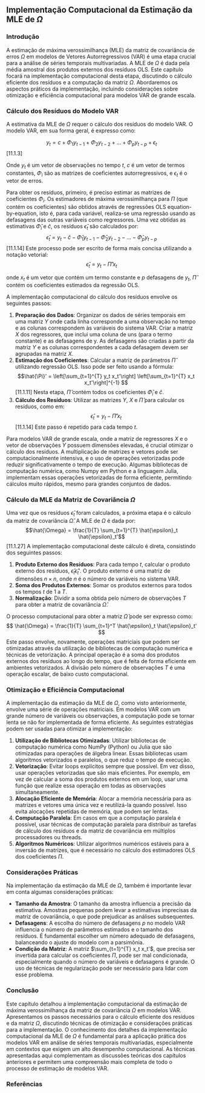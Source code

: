 ## Implementação Computacional da Estimação da MLE de $\Omega$

### Introdução

A estimação de máxima verossimilhança (MLE) da matriz de covariância de erros $\Omega$ em modelos de Vetores Autorregressivos (VAR) é uma etapa crucial para a análise de séries temporais multivariadas. A MLE de $\Omega$ é dada pela média amostral dos produtos externos dos resíduos OLS. Este capítulo focará na implementação computacional desta etapa, discutindo o cálculo eficiente dos resíduos e a computação da matriz $\Omega$. Abordaremos os aspectos práticos da implementação, incluindo considerações sobre otimização e eficiência computacional para modelos VAR de grande escala.

### Cálculo dos Resíduos do Modelo VAR

A estimativa da MLE de $\Omega$ requer o cálculo dos resíduos do modelo VAR. O modelo VAR, em sua forma geral, é expresso como:

$$y_t = c + \Phi_1 y_{t-1} + \Phi_2 y_{t-2} + \ldots + \Phi_p y_{t-p} + \epsilon_t$$ [11.1.3]

Onde $y_t$ é um vetor de observações no tempo $t$, $c$ é um vetor de termos constantes, $\Phi_i$ são as matrizes de coeficientes autorregressivos, e $\epsilon_t$ é o vetor de erros.

Para obter os resíduos, primeiro, é preciso estimar as matrizes de coeficientes $\Phi_i$. Os estimadores de máxima verossimilhança para $\Pi$ (que contém os coeficientes) são obtidos através de regressões OLS equation-by-equation, isto é, para cada variável, realiza-se uma regressão usando as defasagens das outras variáveis como regressores. Uma vez obtidas as estimativas $\hat{\Phi}_i$ e $\hat{c}$, os resíduos $\hat{\epsilon}_t$ são calculados por:
$$\hat{\epsilon}_t = y_t - \hat{c} - \hat{\Phi}_1 y_{t-1} - \hat{\Phi}_2 y_{t-2} - \ldots - \hat{\Phi}_p y_{t-p}$$ [11.1.14]
Este processo pode ser escrito de forma mais concisa utilizando a notação vetorial:
$$ \hat{\epsilon}_t = y_t - \hat{\Pi}' x_t$$

onde $x_t$ é um vetor que contém um termo constante e $p$ defasagens de $y_t$,  $\hat{\Pi}$ contém os coeficientes estimados da regressão OLS.

A implementação computacional do cálculo dos resíduos envolve os seguintes passos:

1.  **Preparação dos Dados**: Organizar os dados de séries temporais em uma matriz $Y$ onde cada linha corresponde a uma observação no tempo e as colunas correspondem às variáveis do sistema VAR. Criar a matriz $X$ dos regressores, que inclui uma coluna de uns (para o termo constante) e as defasagens de y. As defasagens são criadas a partir da matriz $Y$ e as colunas correspondentes a cada defasagem devem ser agrupadas na matriz $X$.
2.  **Estimação dos Coeficientes**: Calcular a matriz de parâmetros $\hat{\Pi}$ utilizando regressão OLS. Isso pode ser feito usando a fórmula:
    $$\hat{\Pi}' = \left[\sum_{t=1}^{T} y_t x_t'\right] \left[\sum_{t=1}^{T} x_t x_t'\right]^{-1} $$ [11.1.11]
    Nesta etapa, $\hat{\Pi}$ contém todos os coeficientes $\hat{\Phi}_i$ e $\hat{c}$.
3.  **Cálculo dos Resíduos**:  Utilizar as matrizes $Y$, $X$ e $\hat{\Pi}$ para calcular os resíduos, como em:
    $$\hat{\epsilon}_t = y_t - \hat{\Pi}'x_t$$ [11.1.14]
   Este passo é repetido para cada tempo $t$.

Para modelos VAR de grande escala, onde a matriz de regressores $X$ e o vetor de observações $Y$ possuem dimensões elevadas, é crucial otimizar o cálculo dos resíduos. A multiplicação de matrizes e vetores pode ser computacionalmente intensiva, e o uso de operações vetorizadas pode reduzir significativamente o tempo de execução. Algumas bibliotecas de computação numérica, como Numpy em Python e a linguagem Julia, implementam essas operações vetorizadas de forma eficiente, permitindo cálculos muito rápidos, mesmo para grandes conjuntos de dados.

### Cálculo da MLE da Matriz de Covariância $\Omega$

Uma vez que os resíduos $\hat{\epsilon}_t$ foram calculados, a próxima etapa é o cálculo da matriz de covariância $\hat{\Omega}$. A MLE de $\Omega$ é dada por:
$$\hat{\Omega} = \frac{1}{T} \sum_{t=1}^{T} \hat{\epsilon}_t \hat{\epsilon}_t'$$ [11.1.27]
A implementação computacional deste cálculo é direta, consistindo dos seguintes passos:

1.  **Produto Externo dos Resíduos**: Para cada tempo $t$, calcular o produto externo dos resíduos, $\hat{\epsilon}_t \hat{\epsilon}_t'$. O produto externo é uma matriz de dimensões $n \times n$, onde $n$ é o número de variáveis no sistema VAR.
2.  **Soma dos Produtos Externos**: Somar os produtos externos para todos os tempos $t$ de $1$ a $T$.
3.  **Normalização**: Dividir a soma obtida pelo número de observações $T$ para obter a matriz de covariância $\hat{\Omega}$.

O processo computacional para obter a matriz $\hat{\Omega}$ pode ser expresso como:
$$ \hat{\Omega} = \frac{1}{T} \sum_{t=1}^T \hat{\epsilon}_t \hat{\epsilon}_t' $$
Este passo envolve, novamente, operações matriciais que podem ser otimizadas através da utilização de bibliotecas de computação numérica e técnicas de vetorização. A principal operação é a soma dos produtos externos dos resíduos ao longo do tempo, que é feita de forma eficiente em ambientes vetorizados. A divisão pelo número de observações $T$ é uma operação escalar, de baixo custo computacional.

### Otimização e Eficiência Computacional

A implementação da estimação da MLE de $\Omega$, como visto anteriormente, envolve uma série de operações matriciais. Em modelos VAR com um grande número de variáveis ou observações, a computação pode se tornar lenta se não for implementada de forma eficiente. As seguintes estratégias podem ser usadas para otimizar a implementação:

1.  **Utilização de Bibliotecas Otimizadas**: Utilizar bibliotecas de computação numérica como NumPy (Python) ou Julia que são otimizadas para operações de álgebra linear. Essas bibliotecas usam algoritmos vetorizados e paralelos, o que reduz o tempo de execução.
2.  **Vetorização**: Evitar loops explícitos sempre que possível. Em vez disso, usar operações vetorizadas que são mais eficientes. Por exemplo, em vez de calcular a soma dos produtos externos em um loop, usar uma função que realize essa operação em todas as observações simultaneamente.
3.  **Alocação Eficiente de Memória**: Alocar a memória necessária para as matrizes e vetores uma única vez e reutilizá-la quando possível. Isso evita alocações repetidas de memória, que podem ser lentas.
4.  **Computação Paralela**: Em casos em que a computação paralela é possível, usar técnicas de computação paralela para distribuir as tarefas de cálculo dos resíduos e da matriz de covariância em múltiplos processadores ou threads.
5.  **Algoritmos Numéricos**: Utilizar algoritmos numéricos estáveis para a inversão de matrizes, que é necessário no cálculo dos estimadores OLS dos coeficientes $\Pi$.

### Considerações Práticas

Na implementação da estimação da MLE de $\Omega$, também é importante levar em conta algumas considerações práticas:

*   **Tamanho da Amostra**: O tamanho da amostra influencia a precisão da estimativa. Amostras pequenas podem levar a estimativas imprecisas da matriz de covariância, o que pode prejudicar as análises subsequentes.
*   **Defasagens**: A escolha do número de defasagens $p$ no modelo VAR influencia o número de parâmetros estimados e o tamanho dos resíduos. É fundamental escolher um número adequado de defasagens, balanceando o ajuste do modelo com a parsimônia.
*   **Condição da Matriz**: A matriz $\sum_{t=1}^{T} x_t x_t'$, que precisa ser invertida para calcular os coeficientes $\Pi$, pode ser mal condicionada, especialmente quando o número de variáveis e defasagens é grande. O uso de técnicas de regularização pode ser necessário para lidar com esse problema.

### Conclusão

Este capítulo detalhou a implementação computacional da estimação de máxima verossimilhança da matriz de covariância $\Omega$ em modelos VAR. Apresentamos os passos necessários para o cálculo eficiente dos resíduos e da matriz $\Omega$, discutindo técnicas de otimização e considerações práticas para a implementação. O conhecimento dos detalhes da implementação computacional da MLE de $\Omega$ é fundamental para a aplicação prática dos modelos VAR em análise de séries temporais multivariadas, especialmente em contextos que exigem um alto desempenho computacional. As técnicas apresentadas aqui complementam as discussões teóricas dos capítulos anteriores e permitem uma compreensão mais completa de todo o processo de estimação de modelos VAR.

### Referências
[^1]:  *página 1*, [11.1.3], [11.1.10]
[^2]: *página 1-3*, [11.1.27], [11.1.14], [11.1.11]
<!-- END -->

